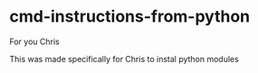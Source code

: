 # cmd-instructions-from-python
For you Chris

This was made specifically for Chris to instal python modules
